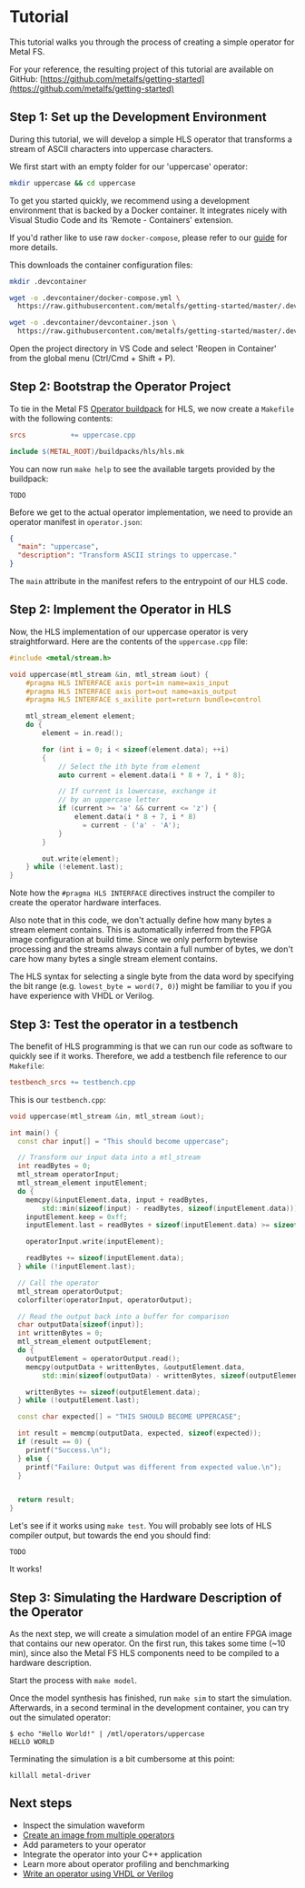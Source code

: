 # Tutorial 

This tutorial walks you through the process of creating a simple operator for Metal FS.

For your reference, the resulting project of this tutorial are available on GitHub: [https://github.com/metalfs/getting-started](https://github.com/metalfs/getting-started)

## Step 1: Set up the Development Environment

During this tutorial, we will develop a simple HLS operator that transforms a stream of ASCII characters into uppercase characters.

We first start with an empty folder for our 'uppercase' operator: 

```bash
mkdir uppercase && cd uppercase
```

To get you started quickly, we recommend using a development environment that is backed by a Docker container.
It integrates nicely with Visual Studio Code and its 'Remote - Containers' extension.

If you'd rather like to use raw `docker-compose`, please refer to our [guide](docker_dev) for more details.

This downloads the container configuration files:

```bash
mkdir .devcontainer

wget -o .devcontainer/docker-compose.yml \
  https://raw.githubusercontent.com/metalfs/getting-started/master/.devcontainer/docker-compose.yml 

wget -o .devcontainer/devcontainer.json \
  https://raw.githubusercontent.com/metalfs/getting-started/master/.devcontainer/devcontainer.json 
```
Open the project directory in VS Code and select 'Reopen in Container' from the global menu (Ctrl/Cmd + Shift + P).

## Step 2: Bootstrap the Operator Project

To tie in the Metal FS [Operator buildpack](buildpacks) for HLS, we now create a `Makefile` with the following contents:

```Makefile
srcs           += uppercase.cpp

include $(METAL_ROOT)/buildpacks/hls/hls.mk
```

You can now run `make help` to see the available targets provided by the buildpack:

```
TODO
```

Before we get to the actual operator implementation, we need to provide an operator manifest in `operator.json`:

```json
{
  "main": "uppercase",
  "description": "Transform ASCII strings to uppercase."
}
```

The `main` attribute in the manifest refers to the entrypoint of our HLS code.

## Step 2: Implement the Operator in HLS

Now, the HLS implementation of our uppercase operator is very straightforward. 
Here are the contents of the `uppercase.cpp` file:

```cpp
#include <metal/stream.h>

void uppercase(mtl_stream &in, mtl_stream &out) {
    #pragma HLS INTERFACE axis port=in name=axis_input
    #pragma HLS INTERFACE axis port=out name=axis_output
    #pragma HLS INTERFACE s_axilite port=return bundle=control

    mtl_stream_element element;
    do {
        element = in.read();

        for (int i = 0; i < sizeof(element.data); ++i)
        {
            // Select the ith byte from element
            auto current = element.data(i * 8 + 7, i * 8);

            // If current is lowercase, exchange it
            // by an uppercase letter
            if (current >= 'a' && current <= 'z') {
                element.data(i * 8 + 7, i * 8) 
                  = current - ('a' - 'A');
            }
        }

        out.write(element);
    } while (!element.last);
}
```

Note how the `#pragma HLS INTERFACE` directives instruct the compiler to create the operator hardware interfaces. 

Also note that in this code, we don't actually define how many bytes a stream element contains.
This is automatically inferred from the FPGA image configuration at build time.
Since we only perform bytewise processing and the streams always contain a full number of bytes, we don't care how many bytes a single stream element contains.

The HLS syntax for selecting a single byte from the data word by specifying the bit range (e.g. `lowest_byte = word(7, 0)`) might be familiar to you if you have experience with VHDL or Verilog.

## Step 3: Test the operator in a testbench

The benefit of HLS programming is that we can run our code as software to quickly see if it works.
Therefore, we add a testbench file reference to our `Makefile`:

```Makefile
testbench_srcs += testbench.cpp
```

This is our `testbench.cpp`:
```cpp
void uppercase(mtl_stream &in, mtl_stream &out);

int main() {
  const char input[] = "This should become uppercase";

  // Transform our input data into a mtl_stream
  int readBytes = 0;
  mtl_stream operatorInput; 
  mtl_stream_element inputElement;
  do {
    memcpy(&inputElement.data, input + readBytes, 
        std::min(sizeof(input) - readBytes, sizeof(inputElement.data)));
    inputElement.keep = 0xff;
    inputElement.last = readBytes + sizeof(inputElement.data) >= sizeof(input);

    operatorInput.write(inputElement);

    readBytes += sizeof(inputElement.data);
  } while (!inputElement.last);

  // Call the operator
  mtl_stream operatorOutput;
  colorfilter(operatorInput, operatorOutput);

  // Read the output back into a buffer for comparison
  char outputData[sizeof(input)];
  int writtenBytes = 0;
  mtl_stream_element outputElement;
  do {
    outputElement = operatorOutput.read();
    memcpy(outputData + writtenBytes, &outputElement.data, 
        std::min(sizeof(outputData) - writtenBytes, sizeof(outputElement.data)));

    writtenBytes += sizeof(outputElement.data);
  } while (!outputElement.last);

  const char expected[] = "THIS SHOULD BECOME UPPERCASE";

  int result = memcmp(outputData, expected, sizeof(expected));
  if (result == 0) {
    printf("Success.\n");
  } else {
    printf("Failure: Output was different from expected value.\n");
  }


  return result;
}
```

Let's see if it works using `make test`. You will probably see lots of HLS compiler output, but towards the end you should find:
```
TODO
```

It works!

## Step 3: Simulating the Hardware Description of the Operator

As the next step, we will create a simulation model of an entire FPGA image that contains our new operator.
On the first run, this takes some time (~10 min), since also the Metal FS HLS components need to be compiled to a hardware description.

Start the process with `make model`.

Once the model synthesis has finished, run `make sim` to start the simulation.
Afterwards, in a second terminal in the development container, you can try out the simulated operator:

```
$ echo "Hello World!" | /mtl/operators/uppercase
HELLO WORLD
```

Terminating the simulation is a bit cumbersome at this point:
```
killall metal-driver
```

## Next steps

 - Inspect the simulation waveform
 - [Create an image from multiple operators](image_manifest)
 - Add parameters to your operator
 - Integrate the operator into your C++ application
 - Learn more about operator profiling and benchmarking
 - [Write an operator using VHDL or Verilog](buildpacks)